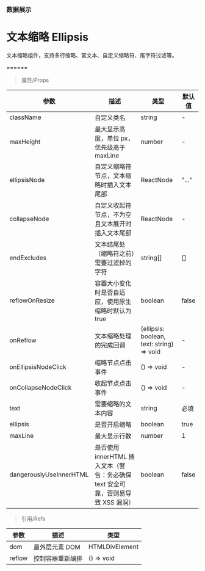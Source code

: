 ### 数据展示

# 文本缩略 Ellipsis

文本缩略组件，支持多行缩略、富文本、自定义缩略符、尾字符过滤等。

======

> 属性/Props

|参数|描述|类型|默认值|
|----------|-------------|------|------|
|className|自定义类名|string|-|
|maxHeight|最大显示高度，单位 px，优先级高于 maxLine|number|-|
|ellipsisNode|自定义缩略符节点，文本缩略时插入文本尾部|ReactNode|"..."|
|collapseNode|自定义收起符节点，不为空且文本展开时插入文本尾部|ReactNode|-|
|endExcludes|文本结尾处（缩略符之前）需要过滤掉的字符|string\[\]|[]|
|reflowOnResize|容器大小变化时是否自适应，使用原生缩略时默认为 true|boolean|false|
|onReflow|文本缩略处理的完成回调|(ellipsis: boolean, text: string) =\> void|-|
|onEllipsisNodeClick|缩略节点点击事件|() =\> void|-|
|onCollapseNodeClick|收起节点点击事件|() =\> void|-|
|text|需要缩略的文本内容|string|必填|
|ellipsis|是否开启缩略|boolean|true|
|maxLine|最大显示行数|number|1|
|dangerouslyUseInnerHTML|是否使用 innerHTML 插入文本（警告：务必确保 text 安全可靠，否则易导致 XSS 漏洞）|boolean|false|

> 引用/Refs

|参数|描述|类型|
|----------|-------------|------|
|dom|最外层元素 DOM|HTMLDivElement|
|reflow|控制容器重新编排|() =\> void|
